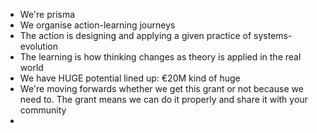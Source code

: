 - We're prisma
- We organise action-learning journeys
- The action is designing and applying a given practice of systems-evolution
- The learning is how thinking changes as theory is applied in the real world
- We have HUGE potential lined up: €20M kind of huge
- We're moving forwards whether we get this grant or not because we need to. The grant means we can do it properly and share it with your community
- 